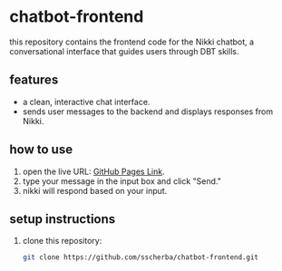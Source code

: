 # chatbot-frontend

this repository contains the frontend code for the Nikki chatbot, a conversational interface that guides users through DBT skills.

## features
- a clean, interactive chat interface.
- sends user messages to the backend and displays responses from Nikki.

## how to use
1. open the live URL: [GitHub Pages Link](https://sscherba.github.io/chatbot-frontend).
2. type your message in the input box and click "Send."
3. nikki will respond based on your input.

## setup instructions
1. clone this repository:
   ```bash
   git clone https://github.com/sscherba/chatbot-frontend.git
